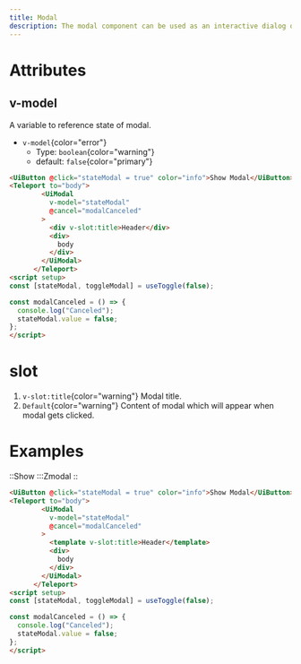 ```yaml
---
title: Modal
description: The modal component can be used as an interactive dialog on top of the main content area of the website to show notifications and gather information using form elements from your website users.
--- 
```

# Attributes 

## v-model
 A variable to reference state of modal. 
- `v-model`{color="error"}
    - Type: `boolean`{color="warning"}
    -  default: `false`{color="primary"}
```html
<UiButton @click="stateModal = true" color="info">Show Modal</UiButton>
<Teleport to="body">
        <UiModal
          v-model="stateModal"
          @cancel="modalCanceled"
        >
          <div v-slot:title>Header</div>
          <div>
            body
          </div>
        </UiModal>
      </Teleport>
<script setup>
const [stateModal, toggleModal] = useToggle(false);

const modalCanceled = () => {
  console.log("Canceled");
  stateModal.value = false;
};
</script>
```
# slot 

1. `v-slot:title`{color="warning"} Modal title.
2. `Default`{color="warning"} Content of modal which will appear when modal gets clicked.

# Examples 

::Show
:::Zmodal
::

```html
<UiButton @click="stateModal = true" color="info">Show Modal</UiButton>
<Teleport to="body">
        <UiModal
          v-model="stateModal"
          @cancel="modalCanceled"
        >
          <template v-slot:title>Header</template>
          <div>
            body
          </div>
        </UiModal>
      </Teleport>
<script setup>
const [stateModal, toggleModal] = useToggle(false);

const modalCanceled = () => {
  console.log("Canceled");
  stateModal.value = false;
};
</script>
```
